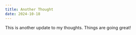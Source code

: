 ```yaml
---
title: Another Thought
date: 2024-10-18
---
```


This is another update to my thoughts. Things are going great!
